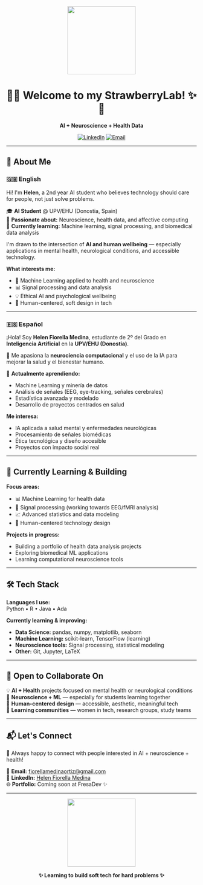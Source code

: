 <div align="center">
  <img src="https://media.giphy.com/media/v1.Y2lkPTc5MGI3NjExY2pwcnNhaWZlbW9uenZiejJhOWx4ODR4czU2c3J4dDRrd2Y3bmF2NCZlcD12MV9naWZzX3NlYXJjaCZjdD1n/nFLW7PNGgN3lI68rdv/giphy.gif" width="180"/>

# 🍓✨ Welcome to my StrawberryLab! ✨🍓

**AI + Neuroscience + Health Data**

[![LinkedIn](https://img.shields.io/badge/LinkedIn-Helen_Fiorella-blue?style=flat&logo=linkedin)](https://www.linkedin.com/in/helenfiorellamo/)
[![Email](https://img.shields.io/badge/Email-Contact-pink?style=flat&logo=gmail)](mailto:fiorellamedinaortiz@gmail.com)

</div>

---

## 🌸 About Me

### 🇬🇧 English

Hi! I'm **Helen**, a 2nd year AI student who believes technology should care for people, not just solve problems.

🎓 **AI Student** @ UPV/EHU (Donostia, Spain)  
🧠 **Passionate about:** Neuroscience, health data, and affective computing  
🌱 **Currently learning:** Machine learning, signal processing, and biomedical data analysis

I'm drawn to the intersection of **AI and human wellbeing** — especially applications in mental health, neurological conditions, and accessible technology.

**What interests me:**
- 🧬 Machine Learning applied to health and neuroscience
- 📊 Signal processing and data analysis
- 💡 Ethical AI and psychological wellbeing
- 🌺 Human-centered, soft design in tech

---

### 🇪🇸 Español

¡Hola! Soy **Helen Fiorella Medina**, estudiante de 2º del Grado en **Inteligencia Artificial** en la **UPV/EHU (Donostia)**.

🧠 Me apasiona la **neurociencia computacional** y el uso de la IA para mejorar la salud y el bienestar humano.

🌱 **Actualmente aprendiendo:**
- Machine Learning y minería de datos
- Análisis de señales (EEG, eye-tracking, señales cerebrales)
- Estadística avanzada y modelado
- Desarrollo de proyectos centrados en salud

**Me interesa:**
- IA aplicada a salud mental y enfermedades neurológicas
- Procesamiento de señales biomédicas
- Ética tecnológica y diseño accesible
- Proyectos con impacto social real

---

## 🌱 Currently Learning & Building

**Focus areas:**
- 📊 Machine Learning for health data
- 🧠 Signal processing (working towards EEG/fMRI analysis)
- 📈 Advanced statistics and data modeling
- 🎨 Human-centered technology design

**Projects in progress:**
- Building a portfolio of health data analysis projects
- Exploring biomedical ML applications
- Learning computational neuroscience tools

---

## 🛠️ Tech Stack

**Languages I use:**  
Python • R • Java • Ada

**Currently learning & improving:**
- **Data Science:** pandas, numpy, matplotlib, seaborn
- **Machine Learning:** scikit-learn, TensorFlow (learning)
- **Neuroscience tools:** Signal processing, statistical modeling
- **Other:** Git, Jupyter, LaTeX

---

## 🤝 Open to Collaborate On

💡 **AI + Health** projects focused on mental health or neurological conditions  
🧠 **Neuroscience + ML** — especially for students learning together  
🎨 **Human-centered design** — accessible, aesthetic, meaningful tech  
🌱 **Learning communities** — women in tech, research groups, study teams

---

## 📬 Let's Connect

🌟 Always happy to connect with people interested in AI + neuroscience + health!

📧 **Email:** [fiorellamedinaortiz@gmail.com](mailto:fiorellamedinaortiz@gmail.com)  
💼 **LinkedIn:** [Helen Fiorella Medina](https://www.linkedin.com/in/helenfiorellamo/)  
🌐 **Portfolio:** Coming soon at FresaDev ✨

---

<div align="center">
  <img src="https://media.giphy.com/media/v1.Y2lkPTc5MGI3NjExd3Q3NHo0cWh2b3R0anQ5aGh6YXJiYmt4OTFjMjNxeWpuNnVuZWx4eCZlcD12MV9naWZzX3NlYXJjaCZjdD1n/2k3CA2muz49oY/giphy.gif" width="180"/>

**✨ Learning to build soft tech for hard problems ✨**

</div>
